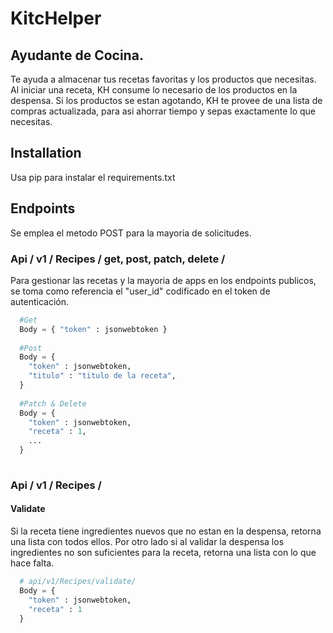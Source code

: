 # KitcHelper
## Ayudante de Cocina.
Te ayuda a almacenar tus recetas favoritas y los productos que necesitas. Al iniciar una receta, KH consume lo necesario de los productos en la despensa. Si los productos se estan agotando, KH te provee de una lista de compras actualizada, para asi ahorrar tiempo y sepas exactamente lo que necesitas.

## Installation
Usa pip para instalar el requirements.txt

## Endpoints
Se emplea el metodo POST para la mayoria de solicitudes.

### Api / v1 / Recipes / get, post, patch, delete /

Para gestionar las recetas y la mayoria de apps en los endpoints publicos, se toma como referencia el "user_id" codificado en el token de autenticación.

```python
  #Get
  Body = { "token" : jsonwebtoken }
  
  #Post
  Body = { 
    "token" : jsonwebtoken,
    "titulo" : "titulo de la receta",
  }
  
  #Patch & Delete
  Body = { 
    "token" : jsonwebtoken,
    "receta" : 1,
    ...
  }
  
```
### Api / v1 / Recipes /
#### Validate
Si la receta tiene ingredientes nuevos que no estan en la despensa, retorna una lista con todos ellos. Por otro lado si al validar la despensa los ingredientes no son suficientes para la receta, retorna una lista con lo que hace falta.

```python
  # api/v1/Recipes/validate/
  Body = { 
    "token" : jsonwebtoken,
    "receta" : 1
  }
```

